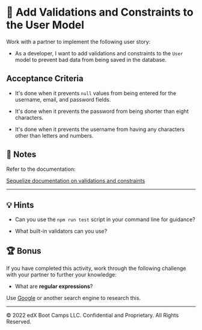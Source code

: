 # 📖 Add Validations and Constraints to the User Model

Work with a partner to implement the following user story:

* As a developer, I want to add validations and constraints to the `User` model to prevent bad data from being saved in the database.

## Acceptance Criteria

* It's done when it prevents `null` values from being entered for the username, email, and password fields.

* It's done when it prevents the password from being shorter than eight characters.

* It's done when it prevents the username from having any characters other than letters and numbers. 

## 📝 Notes

Refer to the documentation: 

[Sequelize documentation on validations and constraints](https://sequelize.org/master/manual/validations-and-constraints.html)

---

## 💡 Hints

* Can you use the `npm run test` script in your command line for guidance?

* What built-in validators can you use?

## 🏆 Bonus

If you have completed this activity, work through the following challenge with your partner to further your knowledge:

* What are **regular expressions**?

Use [Google](https://www.google.com) or another search engine to research this.

---
© 2022 edX Boot Camps LLC. Confidential and Proprietary. All Rights Reserved.
